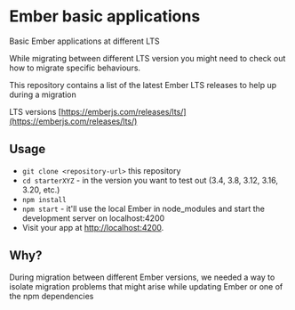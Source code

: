 # Ember basic applications

Basic Ember applications at different LTS

While migrating between different LTS version you might need to check out how to migrate specific behaviours.

This repository contains a list of the latest Ember LTS releases to help up during a migration

LTS versions [https://emberjs.com/releases/lts/](https://emberjs.com/releases/lts/)


## Usage

* `git clone <repository-url>` this repository
* `cd starterXYZ` - in the version you want to test out (3.4, 3.8, 3.12, 3.16, 3.20, etc.)
* `npm install`
* `npm start` - it'll use the local Ember in node_modules and start the development server on localhost:4200
* Visit your app at [http://localhost:4200](http://localhost:4200).

## Why?

During migration between different Ember versions, we needed a way to isolate migration problems that might arise while updating Ember or one of the npm dependencies
